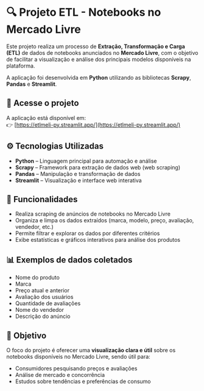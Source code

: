 # 🔍 Projeto ETL - Notebooks no Mercado Livre

Este projeto realiza um processo de **Extração, Transformação e Carga (ETL)** de dados de notebooks anunciados no **Mercado Livre**, com o objetivo de facilitar a visualização e análise dos principais modelos disponíveis na plataforma.

A aplicação foi desenvolvida em **Python** utilizando as bibliotecas **Scrapy**, **Pandas** e **Streamlit**.

## 🚀 Acesse o projeto

A aplicação está disponível em:  
👉 [https://etlmeli-py.streamlit.app/](https://etlmeli-py.streamlit.app/)

## ⚙️ Tecnologias Utilizadas

- **Python** – Linguagem principal para automação e análise
- **Scrapy** – Framework para extração de dados web (web scraping)
- **Pandas** – Manipulação e transformação de dados
- **Streamlit** – Visualização e interface web interativa

## 🧩 Funcionalidades

- Realiza scraping de anúncios de notebooks no Mercado Livre
- Organiza e limpa os dados extraídos (marca, modelo, preço, avaliação, vendedor, etc.)
- Permite filtrar e explorar os dados por diferentes critérios
- Exibe estatísticas e gráficos interativos para análise dos produtos

## 📊 Exemplos de dados coletados

- Nome do produto
- Marca
- Preço atual e anterior
- Avaliação dos usuários
- Quantidade de avaliações
- Nome do vendedor
- Descrição do anúncio

## 📌 Objetivo

O foco do projeto é oferecer uma **visualização clara e útil** sobre os notebooks disponíveis no Mercado Livre, sendo útil para:

- Consumidores pesquisando preços e avaliações
- Análise de mercado e concorrência
- Estudos sobre tendências e preferências de consumo
